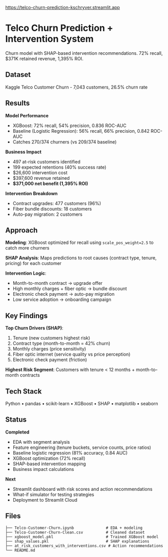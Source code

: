 https://telco-churn-prediction-kschryver.streamlit.app

# Telco Churn Prediction + Intervention System

Churn model with SHAP-based intervention recommendations. 72% recall, $371K retained revenue, 1,395% ROI.

## Dataset

Kaggle Telco Customer Churn - 7,043 customers, 26.5% churn rate

## Results

**Model Performance**
- XGBoost: 72% recall, 54% precision, 0.836 ROC-AUC
- Baseline (Logistic Regression): 56% recall, 66% precision, 0.842 ROC-AUC
- Catches 270/374 churners (vs 209/374 baseline)

**Business Impact**
- 497 at-risk customers identified
- 199 expected retentions (40% success rate)
- $26,600 intervention cost
- $397,600 revenue retained
- **$371,000 net benefit (1,395% ROI)**

**Intervention Breakdown**
- Contract upgrades: 477 customers (96%)
- Fiber bundle discounts: 18 customers
- Auto-pay migration: 2 customers

## Approach

**Modeling**: XGBoost optimized for recall using `scale_pos_weight=2.5` to catch more churners

**SHAP Analysis**: Maps predictions to root causes (contract type, tenure, pricing) for each customer

**Intervention Logic**:
- Month-to-month contract → upgrade offer
- High monthly charges + fiber optic → bundle discount
- Electronic check payment → auto-pay migration
- Low service adoption → onboarding campaign

## Key Findings

**Top Churn Drivers (SHAP)**:
1. Tenure (new customers highest risk)
2. Contract type (month-to-month = 42% churn)
3. Monthly charges (price sensitivity)
4. Fiber optic internet (service quality vs price perception)
5. Electronic check payment (friction)

**Highest Risk Segment**: Customers with tenure < 12 months + month-to-month contracts

## Tech Stack

Python • pandas • scikit-learn • XGBoost • SHAP • matplotlib • seaborn

## Status

**Completed**
- EDA with segment analysis
- Feature engineering (tenure buckets, service counts, price ratios)
- Baseline logistic regression (81% accuracy, 0.84 AUC)
- XGBoost optimization (72% recall)
- SHAP-based intervention mapping
- Business impact calculations

**Next**
- Streamlit dashboard with risk scores and action recommendations
- What-if simulator for testing strategies
- Deployment to Streamlit Cloud

## Files

```
├── Telco-Customer-Churn.ipynb              # EDA + modeling
├── Telco-Customer-Churn-Clean.csv          # Cleaned dataset
├── xgboost_model.pkl                       # Trained XGBoost model
├── shap_values.pkl                         # SHAP explanations
├── at_risk_customers_with_interventions.csv # Action recommendations
└── README.md
```
